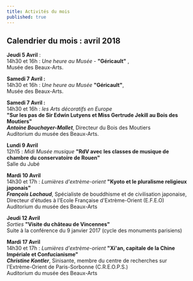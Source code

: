 ```yaml
---
title: Activités du mois
published: true
---
```



## Calendrier du mois : avril 2018
 
**Jeudi 5 Avril** :  
14h30 et 16h : _Une heure au Musée_ - **"Géricault"** ,  
Musée des Beaux-Arts.  

**Samedi 7 Avril :**  
14h30 et 16h : _Une heure au Musée_ **"Géricault"**,  
Musée des Beaux-Arts. 

**Samedi 7 Avril :**   
14h30 et 16h : _les Arts décoratifs en Europe_    
**"Sur les pas de Sir Edwin Lutyens et Miss Gertrude Jekill au Bois des Moutiers"**    
_**Antoine Bouchayer-Mallet**_, Directeur du Bois des Moutiers   
Auditorium du musée des Beaux-Arts. 


**Lundi 9 Avril**  
12h15 : _Midi Musée musique_ **"RdV avec les classes de musique de chambre du conservatoire de Rouen"**    
Salle du Jubé  

**Mardi 10 Avril**  
14h30 et 17h : _Lumières d'extrème-orient_ **"Kyoto et le pluralisme religieux japonais"**  
**_François Lachaud_**, Spécialiste de bouddhisme et de civilisation japonaise, Directeur d'études à l'Ecole Française d'Extrème-Orient (E.F.E.O)   
Auditorium du musée des Beaux-Arts

**Jeudi 12 Avril**  
_Sorties_ **"Visite du château de Vincennes"**    
Suite à la conférence du 9 janvier 2017 (cycle des monuments parisiens)
  

**Mardi 17 Avril**  
14h30 et 17h : _Lumières d'extrème-orient_ **"Xi'an, capitale de la Chine Impériale et Confucianisme"**  
**_Christine Kontler_**, Sinisante, membre du centre de recherches sur l'Extrème-Orient de Paris-Sorbonne (C.R.E.O.P.S.)  
Auditorium du musée des Beaux-Arts
